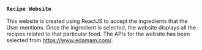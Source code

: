### `Recipe Website`

This website is created using ReactJS to accept the ingredients that the User mentions. Once the ingredient is selected, the website displays all the recipes related to that particular food. The APIs for the website has been selected from https://www.edamam.com/. 


    
